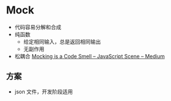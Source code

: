 # Mock

* 代码容易分解和合成
* 纯函数
    - 给定相同输入，总是返回相同输出
    - 无副作用
* 松耦合
[Mocking is a Code Smell – JavaScript Scene – Medium](https://medium.com/javascript-scene/mocking-is-a-code-smell-944a70c90a6a)

## 方案
* json 文件，开发阶段适用

